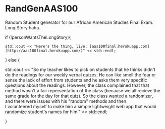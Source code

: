 # RandGenAAS100
Random Student generator for our African American Studies Final Exam. Long Story haha.

if (!personWantsTheLongStory){

    std::cout << "Here's the thing, live: [aas100final.herokuapp.com](http://aas100final.herokuapp.com/)" << std::endl;
    
   } else {
   
   std::cout << "So my teacher likes to pick on students that he thinks didn't do the 
                  readings for our weekly verbal quizes. He can like smell the fear or
                  sense the lack of effort from students and he asks them very specific
                  questions about the readings. However, the class complained that that
                  method wasn't a fair repersentation of the class (because we all 
                  recieve the same grade for the day for that quiz). So the class wanted
                  a randomizer, and there were issues with his "random" methods and then  
                  I volunteered myself to make him a simple lightweight web app that would
                  randomize student's names for him." << std::endl;
   
   }
